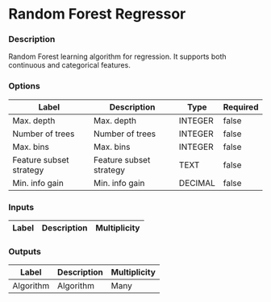 # Random Forest Regressor
###  Description
Random Forest learning algorithm for regression. It supports both continuous and categorical features.
###  Options
| Label | Description | Type | Required |
|---|---|---|---|
| Max. depth | Max. depth | INTEGER | false |
| Number of trees | Number of trees | INTEGER | false |
| Max. bins | Max. bins | INTEGER | false |
| Feature subset strategy | Feature subset strategy | TEXT | false |
| Min. info gain | Min. info gain | DECIMAL | false |
###  Inputs
| Label | Description | Multiplicity |
|---|---|---|
###  Outputs
| Label | Description | Multiplicity |
|---|---|---|
| Algorithm | Algorithm | Many |
